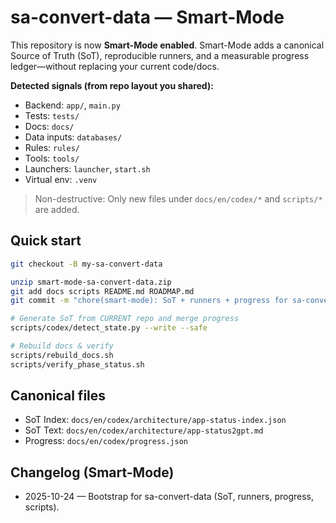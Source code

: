 # sa-convert-data — Smart-Mode

This repository is now **Smart-Mode enabled**. Smart-Mode adds a canonical Source of Truth (SoT), reproducible runners, and a measurable progress ledger—without replacing your current code/docs.

**Detected signals (from repo layout you shared):**
- Backend: `app/`, `main.py`
- Tests: `tests/`
- Docs: `docs/`
- Data inputs: `databases/`
- Rules: `rules/`
- Tools: `tools/`
- Launchers: `launcher`, `start.sh`
- Virtual env: `.venv`

> Non-destructive: Only new files under `docs/en/codex/*` and `scripts/*` are added.

## Quick start
```bash
git checkout -B my-sa-convert-data

unzip smart-mode-sa-convert-data.zip
git add docs scripts README.md ROADMAP.md
git commit -m "chore(smart-mode): SoT + runners + progress for sa-convert-data"

# Generate SoT from CURRENT repo and merge progress
scripts/codex/detect_state.py --write --safe

# Rebuild docs & verify
scripts/rebuild_docs.sh
scripts/verify_phase_status.sh
```

## Canonical files
- SoT Index: `docs/en/codex/architecture/app-status-index.json`
- SoT Text:  `docs/en/codex/architecture/app-status2gpt.md`
- Progress:  `docs/en/codex/progress.json`

## Changelog (Smart-Mode)
- 2025-10-24 — Bootstrap for sa-convert-data (SoT, runners, progress, scripts).
